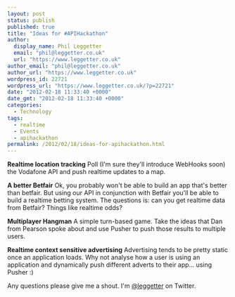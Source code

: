 ```yaml
---
layout: post
status: publish
published: true
title: "Ideas for #APIHackathon"
author:
  display_name: Phil Leggetter
  email: "phil@leggetter.co.uk"
  url: "https://www.leggetter.co.uk"
author_email: "phil@leggetter.co.uk"
author_url: "https://www.leggetter.co.uk"
wordpress_id: 22721
wordpress_url: "https://www.leggetter.co.uk/?p=22721"
date: "2012-02-18 11:33:40 +0000"
date_gmt: "2012-02-18 11:33:40 +0000"
categories:
  - Technology
tags:
  - realtime
  - Events
  - apihackathon
permalink: /2012/02/18/ideas-for-apihackathon.html
---
```


<p><strong>Realtime location tracking</strong> Poll (I'm sure they'll introduce WebHooks soon) the Vodafone API and push realtime updates to a map.</p>
<p><strong>A better Betfair</strong> Ok, you probably won't be able to build an app that's better than betfair. But  using our API in conjunction with Betfair you'll be able to build a realtime betting system. The questions is: can you get realtime data from Betfair? Things like realtime odds?</p>
<p><strong>Multiplayer Hangman</strong> A simple turn-based game. Take the ideas that Dan from Pearson spoke about and use Pusher to push those results to multiple users.</p>
<p><strong>Realtime context sensitive advertising</strong> Advertising tends to be pretty static once an application loads. Why not analyse how a user is using an application and dynamically push different adverts to their app… using Pusher :)</p>
<p>Any questions please give me a shout. I'm <a href="http://twitter.com/leggetter">@leggetter</a> on Twitter.</p>
